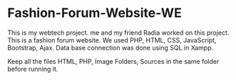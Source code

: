 # Fashion-Forum-Website-WE
This is my webtech project. me and my friend Radia worked on this project. This is a fashion forum website. We used PHP, HTML, CSS, JavaScript, Bootstrap, Ajax. Data base connection was done using SQL in Xampp. 


Keep all the files HTML, PHP, Image Folders, Sources in the same folder before running it.
